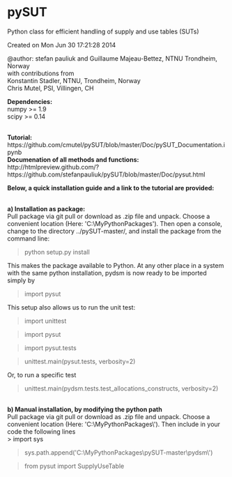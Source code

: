 pySUT
=====

Python class for efficient handling of supply and use tables (SUTs)

Created on Mon Jun 30 17:21:28 2014

@author: stefan pauliuk and Guillaume Majeau-Bettez, NTNU Trondheim, Norway <br>
with contributions from <br>
Konstantin Stadler, NTNU, Trondheim, Norway<br>
Chris Mutel, PSI, Villingen, CH <br>

<b>Dependencies:</b> <br>
numpy >= 1.9<br>
scipy >= 0.14<br>

<br>
<b>Tutorial:</b><br>
https://github.com/cmutel/pySUT/blob/master/Doc/pySUT_Documentation.ipynb <br>
<b>Documenation of all methods and functions:</b><br>
http://htmlpreview.github.com/?https://github.com/stefanpauliuk/pySUT/blob/master/Doc/pysut.html
<br>

<b> Below, a quick installation guide and a link to the tutorial are provided:</b><br><br>

<b>a) Installation as package:</b> <br>
Pull package via git pull or download as .zip file and unpack. Choose a convenient location (Here: 'C:\MyPythonPackages\'). Then open a console, change to the directory ../pySUT-master/, and install the package from the command line: <br>
> python setup.py install 

This makes the package available to Python. At any other place in a system with the same python installation, pydsm is now ready to be imported simply by <br>
> import pysut

This setup also allows us to run the unit test: <br>

> import unittest

> import pysut

> import pysut.tests

> unittest.main(pysut.tests, verbosity=2)

Or, to run a specific test

> unittest.main(pydsm.tests.test_allocations_constructs, verbosity=2)

<br>
<b>b) Manual installation, by modifying the python path</b><br>
Pull package via git pull or download as .zip file and unpack. Choose a convenient location (Here: 'C:\MyPythonPackages\'). Then include in your code the following lines <br>
> import sys 

> sys.path.append('C:\\MyPythonPackages\\pySUT-master\\pydsm\\') 

> from pysut import SupplyUseTable


